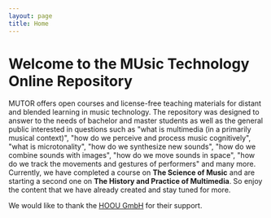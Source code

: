 ```yaml
---
layout: page
title: Home
---
```


# Welcome to the MUsic Technology Online Repository

MUTOR offers open courses and license-free teaching materials for distant and blended learning in music technology. The repository was designed to answer to the needs of bachelor and master students as well as the general public interested in questions such as "what is multimedia (in a primarily musical context)", "how do we perceive and process music cognitively", "what is microtonality", "how do we synthesize new sounds", "how do we combine sounds with images", "how do we move sounds in space", "how do we track the movements and gestures of performers" and many more. Currently, we have completed a course on __The Science of Music__ and are starting a second one on __The History and Practice of Multimedia__. So enjoy the content that we have already created and stay tuned for more.

We would like to thank the [HOOU GmbH](https://www.hoou.de/institutions/hochschule-fur-musik-und-theater) for their support.

